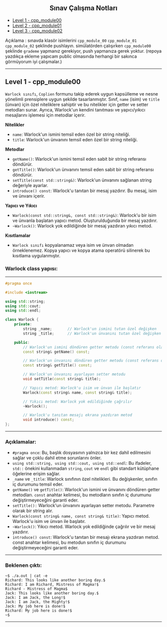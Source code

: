 <div align="center">
  <h2>Sınav Çalışma Notları</h2>
</div>

- [Level 1 - cpp_module00](#cpp_module00)
- [Level 2 - cpp_module01](#cpp_module01)
- [Level 3 - cpp_module02](#cpp_module01)

Açıklama : sınavda klasör isimlerini `cpp_module_00` `cpp_module_01` `cpp_module_02`
şeklinde pushlayın. simülatörden çalışırken `cpp_module00` şeklinde `grademe` yapmanız gerekiyor, push yapmanıza gerek yoktur. 
(repoya yazdıkça ekleme yapıcam public olmasında herhangi bir sakınca görmüyorum iyi çalışmalar.)

---

<a name="cpp_module00"></a>
## Level 1 - cpp_module00

`Warlock sınıfı`, `Coplien` formunu takip ederek uygun kapsülleme ve nesne yönelimli prensiplere uygun şekilde tasarlanmıştır. Sınıf, `name` (isim) ve `title` (ünvan) için özel niteliklere sahiptir ve bu nitelikler için getter ve setter metodları sunar. Ayrıca, Warlock'un kendini tanıtması ve yapıcı/yıkıcı mesajlarını işlemesi için metodlar içerir.



**Nitelikler**
- `name`: Warlock'un ismini temsil eden özel bir string niteliği.
- `title`: Warlock'un ünvanını temsil eden özel bir string niteliği.

**Metodlar**
- `getName()`: Warlock'un ismini temsil eden sabit bir string referansı döndürür.
- `getTitle()`: Warlock'un ünvanını temsil eden sabit bir string referansı döndürür.
- `setTitle(const std::string&)`: Warlock'un ünvanını sağlanan string değeriyle ayarlar.
- `introduce() const`: Warlock'u tanıtan bir mesaj yazdırır. Bu mesaj, isim ve ünvanı içerir.

**Yapıcı ve Yıkıcı**
- `Warlock(const std::string&, const std::string&)`: Warlock'u bir isim ve ünvanla başlatan yapıcı metod. Oluşturulduğunda bir mesaj yazdırır.
- `~Warlock()`: Warlock yok edildiğinde bir mesaj yazdıran yıkıcı metod.

**Kısıtlamalar**
- `Warlock sınıfı` kopyalanamaz veya isim ve ünvan olmadan örneklenemez. Kopya yapıcı ve kopya atama operatörü silinerek bu kısıtlama uygulanmıştır.

### Warlock class yapısı:

---

```cpp
#pragma once

#include <iostream>

using std::string;
using std::cout;
using std::endl;

class Warlock {
    private:
        string _name;       // Warlock'un ismini tutan özel değişken
        string _title;      // Warlock'un ünvanını tutan özel değişken

    public:
        // Warlock'un ismini döndüren getter metodu (const referans olarak)
        const string& getName() const;

        // Warlock'un ünvanını döndüren getter metodu (const referans olarak)
        const string& getTitle() const;

        // Warlock'un ünvanını ayarlayan setter metodu
        void setTitle(const string& title);

        // Yapıcı metod: Warlock'u isim ve ünvan ile başlatır
        Warlock(const string& name, const string& title);

        // Yıkıcı metod: Warlock yok edildiğinde çağrılır
        ~Warlock();

        // Warlock'u tanıtan mesajı ekrana yazdıran metod
        void introduce() const;
};
```

---

### Açıklamalar:
- `#pragma once`: Bu, başlık dosyasının yalnızca bir kez dahil edilmesini sağlar ve çoklu dahil etme sorunlarını önler.
- `using std::string, using std::cout, using std::endl`: Bu ifadeler, `std::` önekini kullanmadan `string`, `cout` ve `endl` gibi standart kütüphane öğelerine erişim sağlar.
- `_name` ve `_title`: Warlock sınıfının özel nitelikleri. Bu değişkenler, sınıfın iç durumunu temsil eder.
- `getName()` ve `getTitle()`: Warlock'un ismini ve ünvanını döndüren getter metodları. `const` anahtar kelimesi, bu metodların sınıfın iç durumunu değiştirmeyeceğini garanti eder.
- `setTitle():` Warlock'un ünvanını ayarlayan setter metodu. Parametre olarak bir string alır.
- `Warlock(const string& name, const string& title)`: Yapıcı metod. Warlock'u isim ve ünvan ile başlatır.
- `~Warlock()`: Yıkıcı metod. Warlock yok edildiğinde çağrılır ve bir mesaj yazdırır.
- `introduce() const`: Warlock'u tanıtan bir mesajı ekrana yazdıran metod. const anahtar kelimesi, bu metodun sınıfın iç durumunu değiştirmeyeceğini garanti eder.

---

### Beklenen çıktı:

```ssh
~$ ./a.out | cat -e
Richard: This looks like another boring day.$
Richard: I am Richard, Mistress of Magma!$
Richard - Mistress of Magma$
Jack: This looks like another boring day.$
Jack: I am Jack, the Long!$
Jack: I am Jack, the Mighty!$
Jack: My job here is done!$
Richard: My job here is done!$
~$
```

---

